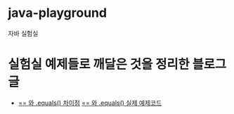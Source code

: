 # java-playground
자바 실험실


# 실험실 예제들로 깨달은 것을 정리한 블로그 글

- [== 와 .equals() 차이점](https://eojin312.github.io/%EA%B3%B5%EB%B6%80/equal/)
[== 와 .equals() 실제 예제코드](https://github.com/eojin312/java-playground/blob/master/src/test/java/hachi/javaplayground/basic/equals/NameTest.java)
